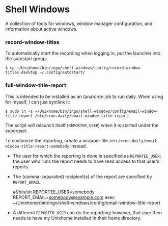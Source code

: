 # Shell Windows

A collection of tools for windows, window manager configuration, and information about active windows.

### record-window-titles

To automatically start the recording when logging in, put the launcher into the autostart group:

    $ cp ~/Unixhome/bin/ingo/shell-windows/config/record-window-titles.desktop ~/.config/autostart/

### full-window-title-report

This is intended to be installed as an (ana)cron job to run daily. When using for myself, I can just symlink it:

    $ sudo ln -s ~/Unixhome/bin/ingo/shell-windows/config/email-window-title-report /etc/cron.daily/email-window-title-report

The script will relaunch itself (`REPORTER_USER`) when it is started under the superuser.

To customize the reporting, create a wrapper file `/etc/cron.daily/email-window-title-report-somebody` instead.

- The user for which the reporting is done is specified as `REPORTEE_USER`; the user who runs the report needs to have read access to that user's reports.
- The (comma-separated) recipient(s) of the report are specified by `REPORT_EMAIL`.

    #!/bin/sh
    REPORTEE_USER=somebody REPORT_EMAIL=somebody@example.com exec ~/Unixhome/bin/ingo/shell-windows/config/email-window-title-report

- A different `REPORTER_USER` can do the reporting; however, that user then needs to have my Unixhome installed in their home directory.
